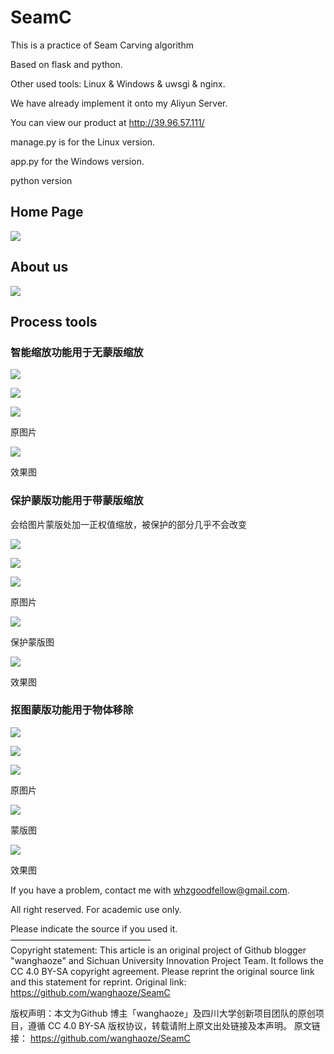 # SeamC

This is a practice of Seam Carving algorithm

Based on flask and python.

Other used tools: Linux & Windows & uwsgi & nginx.

We have already implement it onto my Aliyun Server.

You can view our product at  http://39.96.57.111/ 

manage.py is for the Linux version.

app.py for the Windows version.

python version

## Home Page

![](https://github.com/wanghaoze/SeamC/blob/master/output/homepage.png)

## About us

![](https://github.com/wanghaoze/SeamC/blob/master/output/about-us.png)

## Process tools

### 智能缩放功能用于无蒙版缩放

![](https://github.com/wanghaoze/SeamC/blob/master/output/no-mask-resize.png)

![](https://github.com/wanghaoze/SeamC/blob/master/output/no-mask-resize1.png)

![](https://github.com/wanghaoze/SeamC/blob/master/output/no-mask-resize2.jpg)

原图片

![](https://github.com/wanghaoze/SeamC/blob/master/output/no-mask-resize3.jpg)

效果图

### 保护蒙版功能用于带蒙版缩放

会给图片蒙版处加一正权值缩放，被保护的部分几乎不会改变

![](https://github.com/wanghaoze/SeamC/blob/master/output/mask-resize.png)

![](https://github.com/wanghaoze/SeamC/blob/master/output/mask-resize1.png)



![](https://github.com/wanghaoze/SeamC/blob/master/output/mask-resize2.jpg)

原图片

![](https://github.com/wanghaoze/SeamC/blob/master/output/mask-resize3.jpg)

保护蒙版图

![](https://github.com/wanghaoze/SeamC/blob/master/output/mask-resize4.jpg)

效果图

### 抠图蒙版功能用于物体移除

![](https://github.com/wanghaoze/SeamC/blob/master/output/rmask-remove.png)

![](https://github.com/wanghaoze/SeamC/blob/master/output/rmask-remove1.png)

![](https://github.com/wanghaoze/SeamC/blob/master/output/rmask-remove2.jpg)

原图片

![](https://github.com/wanghaoze/SeamC/blob/master/output/rmask-remove3.jpg)

蒙版图

![](https://github.com/wanghaoze/SeamC/blob/master/output/rmask-remove4.jpg)

效果图

If you have a problem, contact me with whzgoodfellow@gmail.com.

All right reserved. For academic use only. 

Please indicate the source if you used it.  
————————————————  
Copyright statement: This article is an original project of Github blogger "wanghaoze" and Sichuan University Innovation Project Team. It follows the CC 4.0 BY-SA copyright agreement. Please reprint the original source link and this statement for reprint.
Original link: https://github.com/wanghaoze/SeamC 

版权声明：本文为Github 博主「wanghaoze」及四川大学创新项目团队的原创项目，遵循 CC 4.0 BY-SA 版权协议，转载请附上原文出处链接及本声明。
原文链接： https://github.com/wanghaoze/SeamC 

